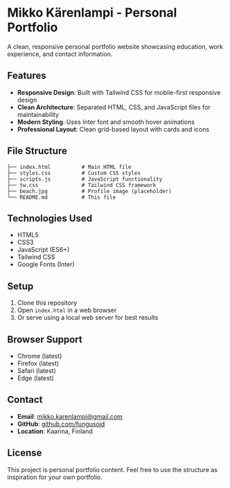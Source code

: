 # Mikko Kärenlampi - Personal Portfolio

A clean, responsive personal portfolio website showcasing education, work experience, and contact information.

## Features

- **Responsive Design**: Built with Tailwind CSS for mobile-first responsive design
- **Clean Architecture**: Separated HTML, CSS, and JavaScript files for maintainability
- **Modern Styling**: Uses Inter font and smooth hover animations
- **Professional Layout**: Clean grid-based layout with cards and icons

## File Structure

```
├── index.html          # Main HTML file
├── styles.css          # Custom CSS styles
├── scripts.js          # JavaScript functionality
├── tw.css              # Tailwind CSS framework
├── beach.jpg           # Profile image (placeholder)
└── README.md           # This file
```

## Technologies Used

- HTML5
- CSS3
- JavaScript (ES6+)
- Tailwind CSS
- Google Fonts (Inter)

## Setup

1. Clone this repository
2. Open `index.html` in a web browser
3. Or serve using a local web server for best results

## Browser Support

- Chrome (latest)
- Firefox (latest)
- Safari (latest)
- Edge (latest)

## Contact

- **Email**: mikko.karenlampi@gmail.com
- **GitHub**: [github.com/fungusoid](https://github.com/fungusoid)
- **Location**: Kaarina, Finland

## License

This project is personal portfolio content. Feel free to use the structure as inspiration for your own portfolio.
